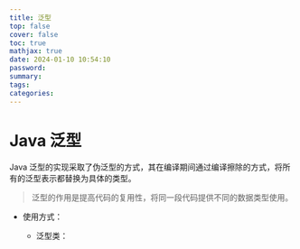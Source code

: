 ```yaml
---
title: 泛型
top: false
cover: false
toc: true
mathjax: true
date: 2024-01-10 10:54:10
password:
summary:
tags:
categories:
---
```


# Java 泛型

Java 泛型的实现采取了伪泛型的方式，其在编译期间通过编译擦除的方式，将所有的泛型表示都替换为具体的类型。

> 泛型的作用是提高代码的复用性，将同一段代码提供不同的数据类型使用。

- 使用方式：

  - 泛型类：

```java

```
